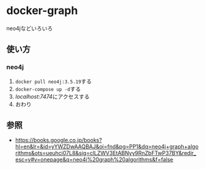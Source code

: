 # docker-graph
neo4jなどいろいろ
## 使い方

### neo4j

1. `docker pull neo4j:3.5.19`する
1. `docker-compose up -d`する
1. *localhost:7474*にアクセスする
1. おわり
## 参照

- https://books.google.co.jp/books?hl=en&lr=&id=yYWZDwAAQBAJ&oi=fnd&pg=PP1&dq=neo4j+graph+algorithms&ots=ueuhci07L8&sig=clLZWV3EtABNyy9RnZbFTwP37BY&redir_esc=y#v=onepage&q=neo4j%20graph%20algorithms&f=false
